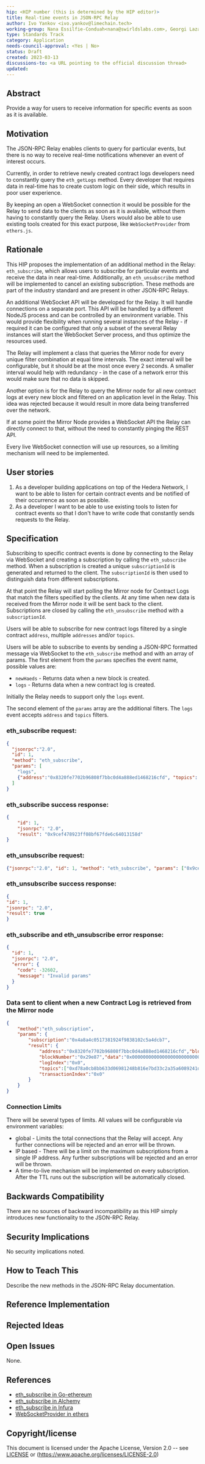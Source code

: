 ```yaml
---
hip: <HIP number (this is determined by the HIP editor)>
title: Real-time events in JSON-RPC Relay 
author: Ivo Yankov <ivo.yankov@limechain.tech>
working-group: Nana Essilfie-Conduah<nana@swirldslabs.com>, Georgi Lazarov <georgi.lazarov@limechain.tech>, Alfredo Gutierrez <alfredo@swirldslabs.com>, Eric Badiere <eric.badiere@swirldslabs.com>
type: Standards Track
category: Application
needs-council-approval: <Yes | No>
status: Draft
created: 2023-03-13
discussions-to: <a URL pointing to the official discussion thread>
updated:
---
```


## Abstract

Provide a way for users to receive information for specific events as soon as it is available.

## Motivation

The JSON-RPC Relay enables clients to query for particular events, but there is no way to receive real-time notifications whenever an event of interest occurs.

Currently, in order to retrieve newly created contract logs developers need to constantly query the `eth_getLogs` method. Every developer that requires data in real-time has to create custom logic on their side, which results in poor user experience.

By keeping an open a WebSocket connection it would be possible for the Relay to send data to the clients as soon as it is available, without them having to constantly query the Relay. Users would also be able to use existing tools created for this exact purpose, like `WebSocketProvider` from `ethers.js`.

## Rationale

This HIP proposes the implementation of an additional method in the Relay: `eth_subscribe`,  which allows users to subscribe for particular events and receive the data in near real-time. 
Additionally, an `eth_unsubscribe` method will be implemented to cancel an existing subscription. These methods are part of the industry standard and are present in other JSON-RPC Relays.

An additional WebSocket API will be developed for the Relay. It will handle connections on a separate port. This API will be handled by a different NodeJS process and can be controlled by an environment variable. This would provide flexibility when running several instances of the Relay - if required it can be configured that only a subset of the several Relay instances will start the WebSocket Server process, and thus optimize the resources used.  

The Relay will implement a class that queries the Mirror node for every unique filter combination at equal time intervals. The exact interval will be configurable, but it should be at the most once every 2 seconds. A smaller interval would help with redundancy - in the case of a network error this would make sure that no data is skipped.

Another option is for the Relay to query the Mirror node for all new contract logs at every new block and filtered on an application level in the Relay. This idea was rejected because it would result in more data being transferred over the network.

If at some point the Mirror Node provides a WebSocket API the Relay can directly connect to that, without the need to constantly pinging the REST API.

Every live WebSocket connection will use up resources, so a limiting mechanism will need to be implemented.

## User stories

1. As a developer building applications on top of the Hedera Network, I want to be able to listen for certain contract events and be notified of their occurrence as soon as possible.
2. As a developer I want to be able to use existing tools to listen for contract events so that I don't have to write code that constantly sends requests to the Relay.
  
## Specification

Subscribing to specific contract events is done by connecting to the Relay via WebSocket and creating a subscription by calling the `eth_subscribe` method. When a subscription is created a unique `subscriptionId` is generated and returned to the client. The `subscriptionId` is then used to distinguish data from different subscriptions.

At that point the Relay will start polling the Mirror node for Contract Logs that match the filters specified by the clients. At any time when new data is received from the Mirror node it will be sent back to the client.
Subscriptions are closed by calling the `eth_unsubscribe` method with a `subscriptionId`.

Users will be able to subscribe for new contract logs filtered by a single contract `address`, multiple `addresses` and/or `topics`.

Users will be able to subscribe to events by sending a JSON-RPC formatted message via WebSocket to the `eth_subscribe` method and with an array of params. The first element from the `params` specifies the event name, possible values are:
- `newHaeds` - Returns data when a new block is created.
- `logs` - Returns data when a new contract log is created.

Initially the Relay needs to support only the `logs` event.

The second element of the `params` array are the additional filters. The `logs` event accepts `address` and `topics` filters.

### eth_subscribe request:

```JSON
{
  "jsonrpc":"2.0",
  "id": 1,
  "method": "eth_subscribe",
  "params": [
    "logs",
    {"address":"0x8320fe7702b96808f7bbc0d4a888ed1468216cfd", "topics": ["0xd78a0cb8bb633d06981248b816e7bd33c2a35a6089241d099fa519e361cab902"]}
  ]
}
```

### eth_subscribe success response:

```JSON
{
    "id": 1,
    "jsonrpc": "2.0",
    "result": "0x9cef478923ff08bf67fde6c64013158d"
}
```

### eth_unsubscribe request:

```JSON
{"jsonrpc":"2.0", "id": 1, "method": "eth_subscribe", "params": ["0x9cef478923ff08bf67fde6c64013158d"]}
```

### eth_unsubscribe success response:

```JSON
{
"id": 1,
"jsonrpc": "2.0",
"result": true
}
```

### eth_subscribe and eth_unsubscribe error response:

```JSON
{
  "id": 1,
  "jsonrpc": "2.0",
  "error": {
    "code": -32602,
    "message": "Invalid params"
  }
}
```

### Data sent to client when a new Contract Log is retrieved from the Mirror node

```JSON
{
    "method":"eth_subscription",
    "params": {
        "subscription":"0x4a8a4c0517381924f9838102c5a4dcb7",
        "result": {
            "address":"0x8320fe7702b96808f7bbc0d4a888ed1468216cfd","blockHash":"0x61cdb2a09ab99abf791d474f20c2ea89bf8de2923a2d42bb49944c8c993cbf04",
            "blockNumber":"0x29e87","data":"0x00000000000000000000000000000000000000000000000000000000000000010000000000000000000000000000000000000000000000000000000000000003",
            "logIndex":"0x0",
            "topics":["0xd78a0cb8bb633d06981248b816e7bd33c2a35a6089241d099fa519e361cab902"],"transactionHash":"0xe044554a0a55067caafd07f8020ab9f2af60bdfe337e395ecd84b4877a3d1ab4",
            "transactionIndex":"0x0"
        }
    }
}
```

### Connection Limits

There will be several types of limits. All values will be configurable via environment variables:
- global - Limits the total connections that the Relay will accept. Any further connections will be rejected and an error will be thrown.
- IP based - There will be a limit on the maximum subscriptions from a single IP address. Any further subscriptions will be rejected and an error will be thrown.
- A time-to-live mechanism will be implemented on every subscription. After the TTL runs out the subscription will be automatically closed.

## Backwards Compatibility

There are no sources of backward incompatibility as this HIP simply introduces new functionality to the JSON-RPC Relay.

## Security Implications

No security implications noted.

## How to Teach This

Describe the new methods in the JSON-RPC Relay documentation.

## Reference Implementation

## Rejected Ideas

## Open Issues

None.

## References

- [eth_subscribe in Go-ethereum](https://geth.ethereum.org/docs/interacting-with-geth/rpc/pubsub)
- [eth_subscribe in Alchemy](https://docs.alchemy.com/reference/eth-subscribe)
- [eth_subscribe in Infura](https://docs.infura.io/infura/networks/ethereum/json-rpc-methods/subscription-methods/eth_subscribe)
- [WebSocketProvider in ethers](https://docs.ethers.org/v5/api/providers/other/#WebSocketProvider)

## Copyright/license

This document is licensed under the Apache License, Version 2.0 -- see [LICENSE](../LICENSE) or (https://www.apache.org/licenses/LICENSE-2.0)
